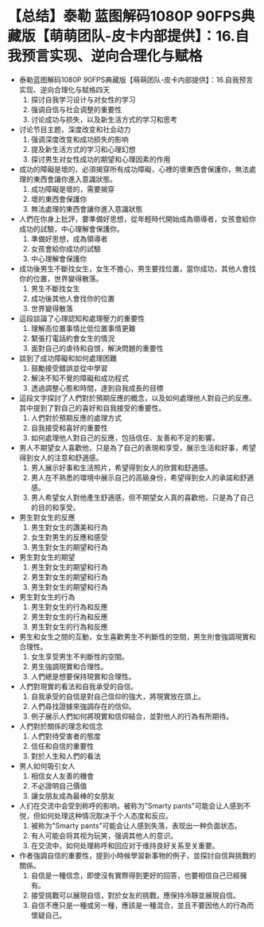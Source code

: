 # 【总结】泰勒 蓝图解码1080P 90FPS典藏版【萌萌团队-皮卡内部提供】：16.自我预言实现、逆向合理化与赋格

-   泰勒蓝图解码1080P 90FPS典藏版【萌萌团队-皮卡内部提供】：16.自我预言实现、逆向合理化与赋格四天
    1.  探讨自我学习设计与对女性的学习
    2.  强调自信与社会调整的重要性
    3.  讨论成功与损失，以及新生活方式的学习和思考
-   讨论节目主题，深度改变和社会动力
    1.  强调深度改变和成功损失的影响
    2.  提及新生活方式的学习和心理幻想
    3.  探讨男生对女性成功的期望和心理因素的作用
-   成功的障礙是壞的，必須揭穿所有成功障礙，心裡的壞東西會保護你，無法處理的東西會讓你進入意識狀態。
    1.  成功障礙是壞的，需要揭穿
    2.  壞的東西會保護你
    3.  無法處理的東西會讓你進入意識狀態
-   人們在你身上批評，要準備好思想，從年輕時代開始成為領導者，女孩會給你成功的試驗，中心理解會保護你。
    1.  準備好思想，成為領導者
    2.  女孩會給你成功的試驗
    3.  中心理解會保護你
-   成功後男生不斷找女生，女生不擔心，男生要找位置，當你成功，其他人會找你的位置，世界變得散落。
    1.  男生不斷找女生
    2.  成功後其他人會找你的位置
    3.  世界變得散落
-   這段談論了心理認知和處理壓力的重要性
    1.  理解高位置事情比低位置事情更難
    2.  緊張打電話約會女生的情況
    3.  面對自己的虐待和自恨，解決問題的重要性
-   談到了成功障礙和如何處理困難
    1.  鼓勵接受錯誤並從中學習
    2.  解決不知不覺的障礙和成功程式
    3.  透過調整心態和時間，達到自我成長的目標
-   這段文字探討了人們對於預期反應的概念，以及如何處理他人對自己的反應。其中提到了對自己的喜好和自我接受的重要性。
    1.  人們對於預期反應的處理方式
    2.  自我接受和喜好的重要性
    3.  如何處理他人對自己的反應，包括信任、友善和不足的影響。
-   男人不期望女人喜歡他，只是為了自己的表現和享受，展示生活和好事，希望得到女人的注意和舒適感。
    1.  男人展示好事和生活照片，希望得到女人的欣賞和舒適感。
    2.  男人在不熟悉的環境中展示自己的高級身份，希望得到女人的承諾和舒適感。
    3.  男人希望女人對他產生舒適感，但不期望女人真的喜歡他，只是為了自己的目的和享受。
-   男生對女生的反應
    1.  男生對女生的讚美和行為
    2.  女生對男生的反應和感受
    3.  男生對女生的期望和行為
-   男生對女生的期望
    1.  男生對女生的期望和行為
    2.  男生對女生的期望和行為
    3.  男生對女生的期望和行為
-   男生對女生的行為
    1.  男生對女生的行為和反應
    2.  男生對女生的行為和反應
    3.  男生對女生的行為和反應
-   男生和女生之間的互動，女生喜歡男生不判斷性的空間，男生則會強調現實和合理性。
    1.  女生享受男生不判斷性的空間。
    2.  男生強調現實和合理性。
    3.  人們總是想要保持現實和合理性。
-   人們對現實的看法和自我承受的自信。
    1.  自我承受的自信是對自己信仰的強大，將現實放在頭上。
    2.  人們尋找證據來強調存在的信仰。
    3.  例子展示人們如何將現實和信仰結合，並對他人的行為有所期待。
-   人們對於關係的理念和信念
    1.  人們對待受害者的態度
    2.  信任和自信的重要性
    3.  對於人生和人們的看法
-   男人如何吸引女人
    1.  相信女人友善的機會
    2.  不必證明自己價值
    3.  讓女朋友成為最棒的女朋友
-   人们在交流中会受到称呼的影响，被称为"Smarty pants"可能会让人感到不悦，但如何处理这种情况取决于个人态度和反应。
    1.  被称为"Smarty pants"可能会让人感到失落，表现出一种负面状态。
    2.  有人可能会将其视为玩笑，强调其他人的意识。
    3.  在交流中，如何处理称呼和回应对于维持良好关系至关重要。
-   作者強調自信的重要性，提到小時候學習新事物的例子，並探討自信與挑戰的關係。
    1.  自信是一種信念，即使沒有實際得到更好的回答，也要相信自己已經擁有。
    2.  接受挑戰可以展現自信，對於女友的挑戰，應保持冷靜並展現自信。
    3.  自信不應只是一種或另一種，應該是一種混合，並且不要因他人的行為而懷疑自己。